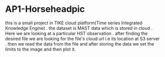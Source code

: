 # AP1-Horseheadpic
this is a small project in TIKE cloud platform(Time series Integrated Knowledge Engine) .
the dataset is MAST data which is stored in cloud .
Here we are looking at a particular HST observation .
after finding the desired file we are looking for the file's cloud url i.e its location at S3 server . 
then we read the data from the file and after storing the data we set the limits to the image and then plot it.
